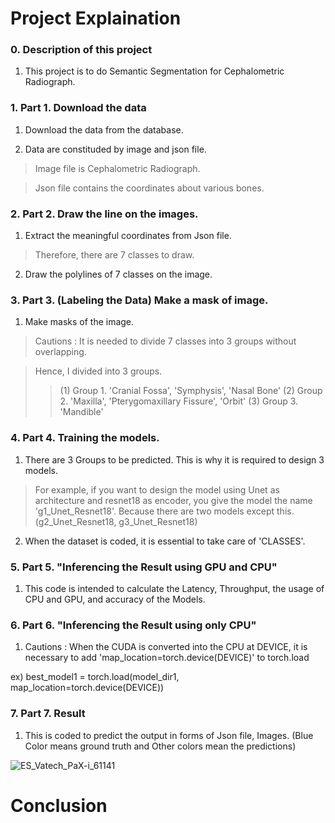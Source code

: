 # Project Explaination

### 0. Description of this project 

1) This project is to do Semantic Segmentation for Cephalometric Radiograph.

### 1. Part 1. Download the data 

1) Download the data from the database. 

2) Data are constituded by image and json file.

  > Image file is Cephalometric Radiograph.

  > Json file contains the coordinates about various bones.

### 2. Part 2. Draw the line on the images. 

1) Extract the meaningful coordinates from Json file. 

  > Therefore, there are 7 classes to draw.   

2) Draw the polylines of 7 classes on the image.

### 3. Part 3. (Labeling the Data) Make a mask of image.

1) Make masks of the image.

  > Cautions : It is needed to divide 7 classes into 3 groups without overlapping. 
  
  > Hence, I divided into 3 groups.
  >> (1) Group 1. 'Cranial Fossa', 'Symphysis',  'Nasal Bone'
    (2) Group 2. 'Maxilla', 'Pterygomaxillary Fissure', 'Orbit'
    (3) Group 3. 'Mandible'

### 4. Part 4. Training the models.

1) There are 3 Groups to be predicted. This is why it is required to design 3 models. 
  
  > For example, if you want to design the model using Unet as architecture and resnet18 as encoder, you give the model the name 'g1_Unet_Resnet18'. 
    Because there are two models except this. (g2_Unet_Resnet18, g3_Unet_Resnet18) 

2) When the dataset is coded, it is essential to take care of 'CLASSES'. 

### 5. Part 5. "Inferencing the Result using GPU and CPU"

1) This code is intended to calculate the Latency, Throughput, the usage of CPU and GPU, and accuracy of the Models. 

### 6. Part 6. "Inferencing the Result using only CPU"

1) Cautions : When the CUDA is converted into the CPU at DEVICE, it is necessary to add 'map_location=torch.device(DEVICE)' to torch.load 
  
  ex) best_model1 = torch.load(model_dir1, map_location=torch.device(DEVICE))

### 7. Part 7. Result

1) This is coded to predict the output in forms of Json file, Images. 
(Blue Color means ground truth and Other colors mean the predictions)

![ES_Vatech_PaX-i_61141](https://user-images.githubusercontent.com/78337318/115352138-f7b5a900-a1f1-11eb-948b-a85d447a8b39.png)

# Conclusion



